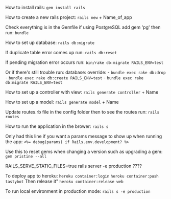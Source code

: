 How to install rails:
`gem install rails`

How to create a new rails project:
`rails new` + Name_of_app

Check everything is in the Gemfile if using PostgreSQL add gem 'pg' then run:
`bundle`

How to set up database:
`rails db:migrate`

If duplicate table error comes up run:
`rails db:reset`

If pending migration error occurs run:
`bin/rake db:migrate RAILS_ENV=test`

Or if there's still trouble run:
database:
      override:
        - `bundle exec rake db:drop`
        - `bundle exec rake db:create RAILS_ENV=test`
        - `bundle exec rake db:migrate RAILS_ENV=test`

How to set up a controller with view:
`rails generate controller` + Name

How to set up a model:
`rails generate model` + Name

Update routes.rb file in the config folder then to see the routes run:
`rails routes`

How to run the application in the brower:
`rails s`

Only had this line if you want a params message to show up when running the app:
`<%= debug(params) if Rails.env.development? %>`

Use this to reset gems when changing a version such as upgrading a gem:
`gem pristine --all`

RAILS_SERVE_STATIC_FILES=true rails server -e production ????


To deploy app to heroku:
`heroku container:login`
`heroku container:push tastybot`
Then release it"
`heroku container:release web`

To run local environment in production mode:
`rails s -e production`